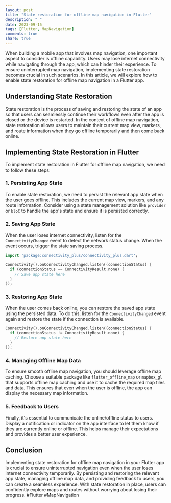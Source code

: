 ```yaml
---
layout: post
title: "State restoration for offline map navigation in Flutter"
description: " "
date: 2023-09-15
tags: [Flutter, MapNavigation]
comments: true
share: true
---
```


When building a mobile app that involves map navigation, one important aspect to consider is offline capability. Users may lose internet connectivity while navigating through the app, which can hinder their experience. To ensure uninterrupted map navigation, implementing state restoration becomes crucial in such scenarios. In this article, we will explore how to enable state restoration for offline map navigation in a Flutter app.

## Understanding State Restoration

State restoration is the process of saving and restoring the state of an app so that users can seamlessly continue their workflows even after the app is closed or the device is restarted. In the context of offline map navigation, state restoration allows users to maintain their current map view, markers, and route information when they go offline temporarily and then come back online.

## Implementing State Restoration in Flutter

To implement state restoration in Flutter for offline map navigation, we need to follow these steps:

### 1. Persisting App State

To enable state restoration, we need to persist the relevant app state when the user goes offline. This includes the current map view, markers, and any route information. Consider using a state management solution like `provider` or `bloC` to handle the app's state and ensure it is persisted correctly.

### 2. Saving App State

When the user loses internet connectivity, listen for the `ConnectivityChanged` event to detect the network status change. When the event occurs, trigger the state saving process.

```dart
import 'package:connectivity_plus/connectivity_plus.dart';

Connectivity().onConnectivityChanged.listen((connectionStatus) {
  if (connectionStatus == ConnectivityResult.none) {
    // Save app state here
  }
});
```

### 3. Restoring App State

When the user comes back online, you can restore the saved app state using the persisted data. To do this, listen for the `ConnectivityChanged` event again and restore the state if the connection is available.

```dart
Connectivity().onConnectivityChanged.listen((connectionStatus) {
  if (connectionStatus != ConnectivityResult.none) {
    // Restore app state here
  }
});
```

### 4. Managing Offline Map Data

To ensure smooth offline map navigation, you should leverage offline map caching. Choose a suitable package like `flutter_offline_map` or `mapbox_gl` that supports offline map caching and use it to cache the required map tiles and data. This ensures that even when the user is offline, the app can display the necessary map information.

### 5. Feedback to Users

Finally, it's essential to communicate the online/offline status to users. Display a notification or indicator on the app interface to let them know if they are currently online or offline. This helps manage their expectations and provides a better user experience.

## Conclusion

Implementing state restoration for offline map navigation in your Flutter app is crucial to ensure uninterrupted navigation even when the user loses internet connectivity temporarily. By persisting and restoring the relevant app state, managing offline map data, and providing feedback to users, you can create a seamless experience. With state restoration in place, users can confidently explore maps and routes without worrying about losing their progress. #Flutter #MapNavigation